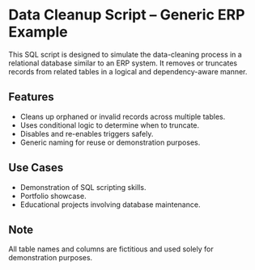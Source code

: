# Data Cleanup Script – Generic ERP Example

This SQL script is designed to simulate the data-cleaning process in a relational database similar to an ERP system. It removes or truncates records from related tables in a logical and dependency-aware manner.

## Features

- Cleans up orphaned or invalid records across multiple tables.
- Uses conditional logic to determine when to truncate.
- Disables and re-enables triggers safely.
- Generic naming for reuse or demonstration purposes.

## Use Cases

- Demonstration of SQL scripting skills.
- Portfolio showcase.
- Educational projects involving database maintenance.

## Note

All table names and columns are fictitious and used solely for demonstration purposes.